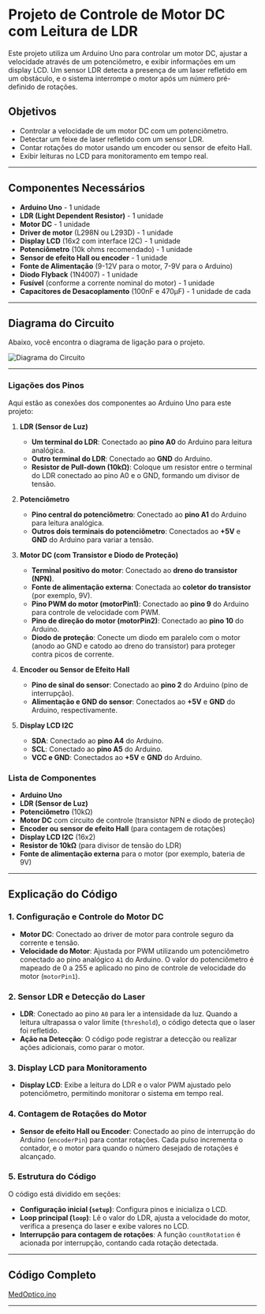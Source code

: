 # Projeto de Controle de Motor DC com Leitura de LDR

Este projeto utiliza um Arduino Uno para controlar um motor DC, ajustar a velocidade através de um potenciômetro, e exibir informações em um display LCD. Um sensor LDR detecta a presença de um laser refletido em um obstáculo, e o sistema interrompe o motor após um número pré-definido de rotações.

## Objetivos
- Controlar a velocidade de um motor DC com um potenciômetro.
- Detectar um feixe de laser refletido com um sensor LDR.
- Contar rotações do motor usando um encoder ou sensor de efeito Hall.
- Exibir leituras no LCD para monitoramento em tempo real.

---

## Componentes Necessários

- **Arduino Uno** - 1 unidade
- **LDR (Light Dependent Resistor)** - 1 unidade
- **Motor DC** - 1 unidade
- **Driver de motor** (L298N ou L293D) - 1 unidade
- **Display LCD** (16x2 com interface I2C) - 1 unidade
- **Potenciômetro** (10k ohms recomendado) - 1 unidade
- **Sensor de efeito Hall ou encoder** - 1 unidade
- **Fonte de Alimentação** (9-12V para o motor, 7-9V para o Arduino)
- **Diodo Flyback** (1N4007) - 1 unidade
- **Fusível** (conforme a corrente nominal do motor) - 1 unidade
- **Capacitores de Desacoplamento** (100nF e 470µF) - 1 unidade de cada

---

## Diagrama do Circuito

Abaixo, você encontra o diagrama de ligação para o projeto.

![Diagrama do Circuito](diagrama_motor_dc_ldr.png)

---
### Ligações dos Pinos

Aqui estão as conexões dos componentes ao Arduino Uno para este projeto:

1. **LDR (Sensor de Luz)**
   - **Um terminal do LDR**: Conectado ao **pino A0** do Arduino para leitura analógica.
   - **Outro terminal do LDR**: Conectado ao **GND** do Arduino.
   - **Resistor de Pull-down (10kΩ)**: Coloque um resistor entre o terminal do LDR conectado ao pino A0 e o GND, formando um divisor de tensão.

2. **Potenciômetro**
   - **Pino central do potenciômetro**: Conectado ao **pino A1** do Arduino para leitura analógica.
   - **Outros dois terminais do potenciômetro**: Conectados ao **+5V** e **GND** do Arduino para variar a tensão.

3. **Motor DC (com Transistor e Diodo de Proteção)**
   - **Terminal positivo do motor**: Conectado ao **dreno do transistor (NPN)**.
   - **Fonte de alimentação externa**: Conectada ao **coletor do transistor** (por exemplo, 9V).
   - **Pino PWM do motor (motorPin1)**: Conectado ao **pino 9** do Arduino para controle de velocidade com PWM.
   - **Pino de direção do motor (motorPin2)**: Conectado ao **pino 10** do Arduino.
   - **Diodo de proteção**: Conecte um diodo em paralelo com o motor (anodo ao GND e catodo ao dreno do transistor) para proteger contra picos de corrente.

4. **Encoder ou Sensor de Efeito Hall**
   - **Pino de sinal do sensor**: Conectado ao **pino 2** do Arduino (pino de interrupção).
   - **Alimentação e GND do sensor**: Conectados ao **+5V** e **GND** do Arduino, respectivamente.

5. **Display LCD I2C**
   - **SDA**: Conectado ao **pino A4** do Arduino.
   - **SCL**: Conectado ao **pino A5** do Arduino.
   - **VCC e GND**: Conectados ao **+5V** e **GND** do Arduino.

### Lista de Componentes

- **Arduino Uno**
- **LDR (Sensor de Luz)**
- **Potenciômetro** (10kΩ)
- **Motor DC** com circuito de controle (transistor NPN e diodo de proteção)
- **Encoder ou sensor de efeito Hall** (para contagem de rotações)
- **Display LCD I2C** (16x2)
- **Resistor de 10kΩ** (para divisor de tensão do LDR)
- **Fonte de alimentação externa** para o motor (por exemplo, bateria de 9V)

---

## Explicação do Código

### 1. Configuração e Controle do Motor DC
   - **Motor DC**: Conectado ao driver de motor para controle seguro da corrente e tensão.
   - **Velocidade do Motor**: Ajustada por PWM utilizando um potenciômetro conectado ao pino analógico `A1` do Arduino. O valor do potenciômetro é mapeado de 0 a 255 e aplicado no pino de controle de velocidade do motor (`motorPin1`).

### 2. Sensor LDR e Detecção do Laser
   - **LDR**: Conectado ao pino `A0` para ler a intensidade da luz. Quando a leitura ultrapassa o valor limite (`threshold`), o código detecta que o laser foi refletido.
   - **Ação na Detecção**: O código pode registrar a detecção ou realizar ações adicionais, como parar o motor.

### 3. Display LCD para Monitoramento
   - **Display LCD**: Exibe a leitura do LDR e o valor PWM ajustado pelo potenciômetro, permitindo monitorar o sistema em tempo real.

### 4. Contagem de Rotações do Motor
   - **Sensor de efeito Hall ou Encoder**: Conectado ao pino de interrupção do Arduino (`encoderPin`) para contar rotações. Cada pulso incrementa o contador, e o motor para quando o número desejado de rotações é alcançado.

### 5. Estrutura do Código

O código está dividido em seções:
- **Configuração inicial (`setup`)**: Configura pinos e inicializa o LCD.
- **Loop principal (`loop`)**: Lê o valor do LDR, ajusta a velocidade do motor, verifica a presença do laser e exibe valores no LCD.
- **Interrupção para contagem de rotações**: A função `countRotation` é acionada por interrupção, contando cada rotação detectada.

---

## Código Completo

[MedOptico.ino](https://github.com/UniRobotica/Cursos/blob/main/Robotica/Medi%C3%A7%C3%A3o%20%C3%B3ptica/MedOptico.ino)

---


